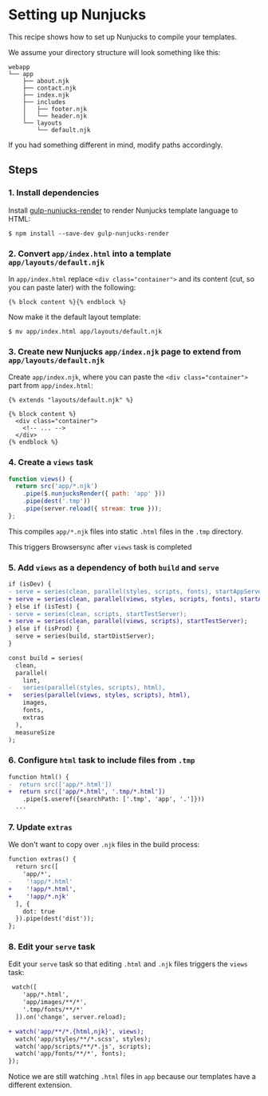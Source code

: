 # Setting up Nunjucks

This recipe shows how to set up Nunjucks to compile your templates.

We assume your directory structure will look something like this:

```
webapp
└── app
    ├── about.njk
    ├── contact.njk
    ├── index.njk
    ├── includes
    │   ├── footer.njk
    │   └── header.njk
    └── layouts
        └── default.njk
```

If you had something different in mind, modify paths accordingly.

## Steps

### 1. Install dependencies

Install [gulp-nunjucks-render](https://github.com/carlosl/gulp-nunjucks-render) to render Nunjucks template language to HTML:

```
$ npm install --save-dev gulp-nunjucks-render
```

### 2. Convert `app/index.html` into a template `app/layouts/default.njk`

In `app/index.html` replace `<div class="container">` and its content (cut, so you can paste later) with the following:

```njk
{% block content %}{% endblock %}
```

Now make it the default layout template:

```
$ mv app/index.html app/layouts/default.njk
```

### 3. Create new Nunjucks `app/index.njk` page to extend from `app/layouts/default.njk`

Create `app/index.njk`, where you can paste the `<div class="container">` part from `app/index.html`:

```njk
{% extends "layouts/default.njk" %}

{% block content %}
  <div class="container">
    <!-- ... -->
  </div>
{% endblock %}
```

### 4. Create a `views` task

```js
function views() {
  return src('app/*.njk')
    .pipe($.nunjucksRender({ path: 'app' }))
    .pipe(dest('.tmp'))
    .pipe(server.reload({ stream: true }));
};
```

This compiles `app/*.njk` files into static `.html` files in the `.tmp` directory.

This triggers Browsersync after `views` task is completed

### 5. Add `views` as a dependency of both `build` and `serve`

```diff
if (isDev) {
- serve = series(clean, parallel(styles, scripts, fonts), startAppServer);
+ serve = series(clean, parallel(views, styles, scripts, fonts), startAppServer);
} else if (isTest) {
- serve = series(clean, scripts, startTestServer);
+ serve = series(clean, parallel(views, scripts), startTestServer);
} else if (isProd) {
  serve = series(build, startDistServer);
}
```

```diff
const build = series(
  clean,
  parallel(
    lint,
-   series(parallel(styles, scripts), html),
+   series(parallel(views, styles, scripts), html),
    images,
    fonts,
    extras
  ),
  measureSize
);
```

### 6. Configure `html` task to include files from `.tmp`

```diff
function html() {
-  return src(['app/*.html'])
+  return src(['app/*.html', '.tmp/*.html'])
    .pipe($.useref({searchPath: ['.tmp', 'app', '.']}))
  ...
```

### 7. Update `extras`

We don't want to copy over `.njk` files in the build process:

```diff
function extras() {
  return src([
    'app/*',
-    '!app/*.html'
+    '!app/*.html',
+    '!app/*.njk'
  ], {
    dot: true
  }).pipe(dest('dist'));
};
```

### 8. Edit your `serve` task

Edit your `serve` task so that editing `.html` and `.njk` files triggers the `views` task:

```diff
 watch([
    'app/*.html',
    'app/images/**/*',
    '.tmp/fonts/**/*'
  ]).on('change', server.reload);

+ watch('app/**/*.{html,njk}', views);
  watch('app/styles/**/*.scss', styles);
  watch('app/scripts/**/*.js', scripts);
  watch('app/fonts/**/*', fonts);
});
```

Notice we are still watching `.html` files in `app` because our templates have a different extension.
